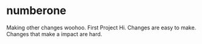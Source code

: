 # numberone
Making other changes woohoo.
First  Project
Hi. 
Changes are easy to make. Changes that make a impact are hard.
